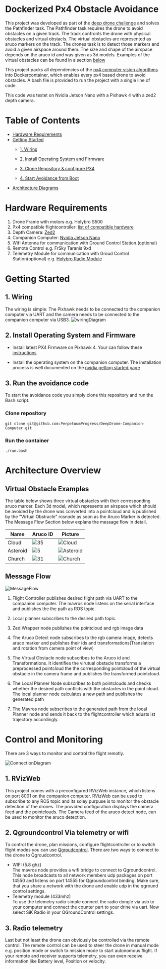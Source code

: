 # Dockerized Px4 Obstacle Avoidance #

  This project was developed as part of the [deep drone challenge](https://brigkair.digital/ddc/) and solves the Pathfinder task. The Pathfinder task requires the drone to avoid obstacles on a given track. The track confronts the drone with physical obstacles and virtual obstacls. The virtual obstacles are represented as aruco markers on the track. The drones task is to detect those markers and avoid a given airspace around them. The size and shape of the airspace depends on the aruco id and was given as 3d models. Examples of the virtual obstacles can be found in a section [below](#virtual-obstacle-examples)
 
  This project packs all dependencies of the [px4 computer vision algorithms](https://github.com/PX4/PX4-Avoidance) into Dockercontainer, which enables every px4 based drone to avoid obstacles. 
 A bash file is provided to run the project with a single line of code.

This code was testet on Nvidia Jetson Nano with a Pixhawk 4 with a zed2 depth camera.

# Table of Contents #
* [Hardware Requirements](#Hardware-Requirements)
* [Getting Started](#Getting-started)
  * [1. Wiring](#1-wiring)

  * [2. Install Operating System and Firmware](#2-install-operating-system-and-firmware)

  * [3. Clone Repository & configure PX4](#Run-the-avoidace-code)

  * [4. Start Avoidance from Boot](#4-start-avoidance-from-boot)
* [Architecture Diagrams](#architecture-diagrams)

# Hardware Requirements #

1. Drone Frame with motors e.g. Holybro S500
2. Px4 compatible flightcontroller: [list of compatible hardware](https://docs.px4.io/v1.12/en/flight_controller/)
3. Depth Camera: [Zed2](https://www.stereolabs.com/zed-2/)
4. Companion Computer: [Nvidia Jetson Nano](https://www.nvidia.com/de-de/autonomous-machines/embedded-systems/jetson-nano/)
5. Wifi Antenna for communication with Ground Control Station.(optional)
6. Remote Control e.g. FrSky Taranis 9xd
7. Telemetry Module for communication with Groud Control Station(optional) e.g. [Holybro Radio Module](http://www.holybro.com/product/transceiver-telemetry-radio-v3/)
# Getting Started #

## 1. Wiring ##
The wiring is simple: The Pixhawk needs to be connected to the companion computer via UART  and the camera needs to be connected to the companion computer via USB3.
![wiringDiagram](./docs/img/wiring.png)

## 2. Install Operating System and Firmware ##
* Install latest PX4 Firmware on Pixhawk 4. Your can follow these [instructions](https://docs.px4.io/master/en/config/firmware.html)

*  Install the operating system on the companion computer. The installation process is well documented on the [nvidia getting started page](https://developer.nvidia.com/embedded/learn/get-started-jetson-nano-devkit)

## 3. Run the avoidance code ##
 To start the avoidance code you simply clone this repository and run the Bash script.
### Clone repository ###
```
git clone git@github.com:PerpetuumProgress/DeepDrone-Companion-Computer.git
```
### Run the container ###
```
./run.bash
```
# Architecture Overview #

## Virtual Obstacle Examples ##
The table below shows three virtual obstacles with their corresponding aruco marcer. Each 3d model, which represents an airspace which should be avoided by the drone was converted into a pointcloud and is published by the "Virtual Obstracle" rosnode as soon as the Aruco Marker is detected. The Message Flow Section below explans the message flow in detail.

|  Name   |          Aruco ID         |               Picture                |  
|---------|---------------------------|--------------------------------------|
| Cloud   |  ![35](./docs/img/35.png) | ![Cloud](./docs/img/Cloud.png)       |
| Asteroid|  ![5](./docs/img/5.png)   | ![Asteroid](./docs/img/Asteroid.png) |
| Church  |  ![31](./docs/img/31.png) | ![Church](./docs/img/Church.png)     | 

## Message Flow ##
![MessageFlow](./docs/img/MessageFlow.png)

1. Flight Controller publishes desired flight path via UART to the companion computer. The mavros node listens on the serial interface and publishes the the path as ROS topic.

2. Local planner subscribes to the desired path topic.

3. Zed Wrapper node publishes the pointcloud and rgb image data

4. The Aruco Detect node subscribes to the rgb camera image, detects aruco marker and publishes their ids and transformations(Translation and rotation from camera point of view)

5. The Virtual Obstacle node subscribes to the Aruco id and Transformations. It identifies the virutual obstacle transforms a preprocessed pointcloud  the  the corresponding  pointcloud of the virtual obstacle in the camera frame and publishes the transformed pointcloud.

6. The Local Planner Node subscribes to both pointclouds and checks whether the desired path conflicts with the obstacles in the point cloud. The local planner node calculates a new path and publishes the generated path

7. The Mavros node subscribes to the generated path from the local Planner node and sends it back to the flightcontroller which adusts ist trajectory accordingly.

# Control and Monitoring #
There are 3 ways to monitor and control the flight remotly.

![ConnectionDiagram](./docs/img/RemoteConnections.png)
## 1. RVizWeb  ##
This project comes with a preconfigured RVizWeb instance, which listens on port 8001 on the companion computer. RVizWeb can be used to subscribe to any ROS topic and its soley purpuse is to monitor the obstacle detection of the drones. The provided configuration displays the camera feed and the pointclouds. The Camera feed of the aruco detect node, can be used to monitor the aruco detection. 
## 2. Qgroundcontrol Via telemetry or wifi ##
To control the drone, plan missions,
configure flightcontroller
 or to switch flight modes you can use [Qgroudcontrol](http://qgroundcontrol.com/).
There are two ways to connect to the drone to Qgroudcontrol. 
   - WIFI (5.8 ghz)\
   The mavros node provides a wifi bridge to connect to Qgroundcontrol. This node broadcasts to all network members udp packages on port 14550 and listens on port 14555 for Qgroundcontrol binding. Make sure, that ýou share a network with the drone and enable udp in the qground control settings. 
   - Telemetry module (433mhz)\
   To use the telemetry radio simple connect the radio dongle via usb to your computer and connect the counter part to your drine via uart. 
   Now select SiK Radio in your QGroundControl settings.
    
## 3. Radio telemetry ##
Last but not least the drone can obviously be controlled via the remote control. The remote control can be used to steer the drone in manual mode e.g. position mode or switch to mission mode to start autonomous flight. If your remote and receiver supports telemetry, you can even receive information like Battery level, Position or velocity.

